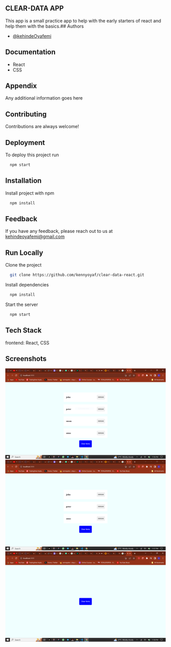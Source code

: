 
## CLEAR-DATA APP

This app is a small practice app to help with the early starters of react and help them with the basics.## Authors

- [@kehindeOyafemi](https://github.com/kennyoyaf)

## Documentation

* React
* CSS


## Appendix

Any additional information goes here

## Contributing

Contributions are always welcome!


## Deployment

To deploy this project run

```bash
  npm start
```


## Installation

Install project with npm

```bash
  npm install 
```
    
## Feedback

If you have any feedback, please reach out to us at kehindeoyafemi@gmail.com


## Run Locally

Clone the project

```bash
  git clone https://github.com/kennyoyaf/clear-data-react.git
```

Install dependencies

```bash
  npm install
```

Start the server

```bash
  npm start
```


## Tech Stack

frontend: React, CSS
## Screenshots

![Clear-data](https://github.com/kennyoyaf/clear-data-react/blob/main/public/assets/images/a.PNG?raw=true)
![Clear-data](https://github.com/kennyoyaf/clear-data-react/blob/main/public/assets/images/b.PNG?raw=true)
![Clear-data](https://github.com/kennyoyaf/clear-data-react/blob/main/public/assets/images/c.PNG?raw=true)
